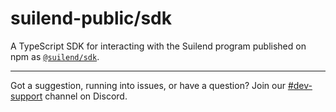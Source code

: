 # suilend-public/sdk

A TypeScript SDK for interacting with the Suilend program published on npm as [`@suilend/sdk`](https://www.npmjs.com/package/@suilend/sdk).

---

Got a suggestion, running into issues, or have a question? Join our [#dev-support](https://discord.com/channels/1202984617087598622/1238023733403193385) channel on Discord.

